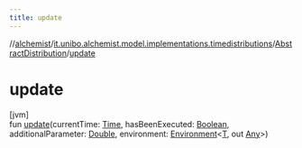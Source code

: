```yaml
---
title: update
---
```

//[alchemist](../../../index.html)/[it.unibo.alchemist.model.implementations.timedistributions](../index.html)/[AbstractDistribution](index.html)/[update](update.html)



# update



[jvm]\
fun [update](update.html)(currentTime: [Time](../../it.unibo.alchemist.model.interfaces/-time/index.html), hasBeenExecuted: [Boolean](https://kotlinlang.org/api/latest/jvm/stdlib/kotlin/-boolean/index.html), additionalParameter: [Double](https://kotlinlang.org/api/latest/jvm/stdlib/kotlin/-double/index.html), environment: [Environment](../../it.unibo.alchemist.model.interfaces/-environment/index.html)<[T](../../it.unibo.alchemist/-supported-incarnations/get.html), out [Any](https://kotlinlang.org/api/latest/jvm/stdlib/kotlin/-any/index.html)>)




